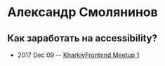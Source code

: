 # Александр Смолянинов

## Как заработать на accessibility?
- 2017 Dec 09 -- [KharkivFrontend Meetup 1](https://www.youtube.com/watch?v=XI6Y7HHURpo)    
